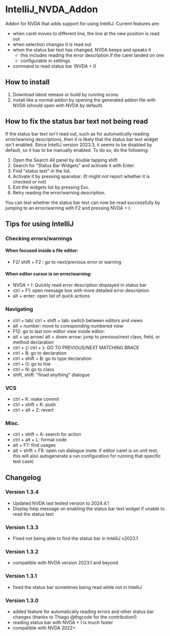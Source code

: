 # IntelliJ_NVDA_Addon
Addon for NVDA that adds support for using IntelliJ.
Current features are:

* when caret moves to different line, the line at the new position is read out
* when selection changes it is read out
* when the status bar text has changed, NVDA beeps and speaks it
    - this includes reading the error description if the caret landed on one
    - configurable in settings
* command to read status bar (NVDA + I)

## How to install
1. Download latest release or build by running scons
2. install like a normal addon by opening the generated addon file with NVDA (should open with NVDA by default)

## How to fix the status bar text not being read

If the status bar text isn't read out, such as for automatically reading error/warning descriptions, then it is likely that the status bar text widget isn't enabled. Since IntelliJ version 2023.3, it seems to be disabled by default, so it has to be manually enabled. To do so, do the following:

1. Open the Search All panel by double tapping shift
2. Search for "Status Bar Widgets" and activate it with Enter.
3. Find  "status text" in the list.
4. Activate it by pressing spacebar. (It  might not report whether it is checked or not)
5. Exit the widgets list by pressing Esc.
6. Retry reading the error/warning description.

You can test whether the status bar text can now be read successfully by jumping to an error/warning with F2 and pressing NVDA + I.

## Tips for using IntelliJ
### Checking errors/warnings
#### When focused inside a file editor:
* F2/ shift + F2 : go to next/previous error or warning
#### When editor cursor is on error/warning:
* NVDA  + I: Quickly read error description displayed in status bar
* ctrl + F1: open message box with more detailed error description
* alt + enter: open list of quick actions

### Navigating
* ctrl + tab/ ctrl + shift + tab: switch between editors and views
* alt + number: move to coresponding numbered view
* F12: go to last non-editor view
inside editor:
* alt + up arrow/ alt + down arrow: jump to previous/next class, field, or method declaration
* ctrl + {/ ctrl + }: GO TO PREVIOUS/NEXT MATCHING BRACE
* ctrl + B: go to declaration
* ctrl + shift + B: go to type declaration
* ctrl + G: go to line
* ctrl + N: go to class
* shift, shift: "finad anything" dialogue

### VCS
* ctrl + K: make commit
* ctrl + shift + K: push
* ctrl + alt + Z: revert

### Misc.
* ctrl + shift + A: search for action
* ctrl + alt + L: format code
* alt + F7: find usages
* alt + shift + F9: open run dialogue (note: if editor caret is on unit test, this will also autogenerate a run configuration for running that specific test case)

## Changelog
### Version 1.3.4
* Updated NVDA last tested version to 2024.4.1
* Display help message on enabling the status bar text widget if unable to read the status text
### Version 1.3.3
* Fixed not being able to find the status bar in IntelliJ v2023.1
### Version 1.3.2
* compatible with NVDA version 2023.1 and beyond
### Version 1.3.1
* fixed the status bar sometimes being read while not in IntelliJ
### Version 1.3.0
* added feature for automatically reading errors and other status bar changes (thanks to Thiago @thgcode for the contribution!)
* reading status bar with NVDA + I is much faster
* compatible with NVDA 2022+
